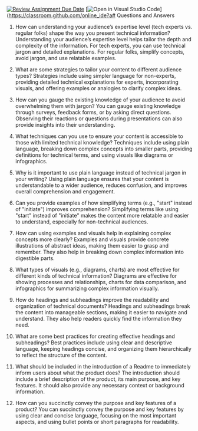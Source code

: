 [![Review Assignment Due Date](https://classroom.github.com/assets/deadline-readme-button-22041afd0340ce965d47ae6ef1cefeee28c7c493a6346c4f15d667ab976d596c.svg)](https://classroom.github.com/a/zsAR-pyY)
[![Open in Visual Studio Code](https://classroom.github.com/assets/open-in-vscode-2e0aaae1b6195c2367325f4f02e2d04e9abb55f0b24a779b69b11b9e10269abc.svg)](https://classroom.github.com/online_ide?a# Questions and Answers

 1. How can understanding your audience’s expertise level (tech experts vs. regular folks) shape the way you present technical information?
Understanding your audience’s expertise level helps tailor the depth and complexity of the information. For tech experts, you can use technical jargon and detailed explanations. For regular folks, simplify concepts, avoid jargon, and use relatable examples.

 2. What are some strategies to tailor your content to different audience types?
Strategies include using simpler language for non-experts, providing detailed technical explanations for experts, incorporating visuals, and offering examples or analogies to clarify complex ideas.

3. How can you gauge the existing knowledge of your audience to avoid overwhelming them with jargon?
You can gauge existing knowledge through surveys, feedback forms, or by asking direct questions. Observing their reactions or questions during presentations can also provide insights into their understanding.

4. What techniques can you use to ensure your content is accessible to those with limited technical knowledge?
Techniques include using plain language, breaking down complex concepts into smaller parts, providing definitions for technical terms, and using visuals like diagrams or infographics.

5. Why is it important to use plain language instead of technical jargon in your writing?
Using plain language ensures that your content is understandable to a wider audience, reduces confusion, and improves overall comprehension and engagement.

6. Can you provide examples of how simplifying terms (e.g., "start" instead of "initiate") improves comprehension?
Simplifying terms like using "start" instead of "initiate" makes the content more relatable and easier to understand, especially for non-technical audiences.

7. How can using examples and visuals help in explaining complex concepts more clearly?
Examples and visuals provide concrete illustrations of abstract ideas, making them easier to grasp and remember. They also help in breaking down complex information into digestible parts.

8. What types of visuals (e.g., diagrams, charts) are most effective for different kinds of technical information?
Diagrams are effective for showing processes and relationships, charts for data comparison, and infographics for summarizing complex information visually.

 9. How do headings and subheadings improve the readability and organization of technical documents?
Headings and subheadings break the content into manageable sections, making it easier to navigate and understand. They also help readers quickly find the information they need.

10. What are some best practices for creating effective headings and subheadings?
Best practices include using clear and descriptive language, keeping headings concise, and organizing them hierarchically to reflect the structure of the content.

 11. What should be included in the introduction of a Readme to immediately inform users about what the product does?
The introduction should include a brief description of the product, its main purpose, and key features. It should also provide any necessary context or background information.

 12. How can you succinctly convey the purpose and key features of a product?
You can succinctly convey the purpose and key features by using clear and concise language, focusing on the most important aspects, and using bullet points or short paragraphs for readability.
